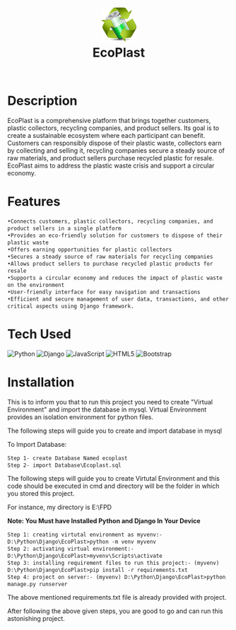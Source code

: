 <div align="center">
      <h1><img src="https://raw.githubusercontent.com/default-cybe/EcoPlast/main/ep/static/images/logo.png" width="80px"><br/>EcoPlast</h1>
     </div>
<p align="center"> <a href="https://github.com/default-cybe" target="_blank"><img alt="" src="https://img.shields.io/badge/Website-EA4C89?style=normal&logo=dribbble&logoColor=white" style="vertical-align:center" /></a> <a href="https://twitter.com/default_yt_" target="_blank"><img alt="" src="https://img.shields.io/badge/Twitter-1DA1F2?style=normal&logo=twitter&logoColor=white" style="vertical-align:center" /></a> <a href="https://www.instagram.com/kaivalya_ahir" target="_blank"><img alt="" src="https://img.shields.io/badge/Instagram-E4405F?style=normal&logo=instagram&logoColor=white" style="vertical-align:center" /></a> <a href="https://www.linkedin.com/in/kaivalya-ahir/" target="_blank"><img alt="" src="https://img.shields.io/badge/LinkedIn-0077B5?style=normal&logo=linkedin&logoColor=white" style="vertical-align:center" /></a> </p>

# Description
EcoPlast is a comprehensive platform that brings together customers, plastic collectors, recycling companies, and product sellers. Its goal is to create a sustainable ecosystem where each participant can benefit. Customers can responsibly dispose of their plastic waste, collectors earn by collecting and selling it, recycling companies secure a steady source of raw materials, and product sellers purchase recycled plastic for resale. EcoPlast aims to address the plastic waste crisis and support a circular economy.

# Features

	•Connects customers, plastic collectors, recycling companies, and product sellers in a single platform
  	•Provides an eco-friendly solution for customers to dispose of their plastic waste
  	•Offers earning opportunities for plastic collectors
  	•Secures a steady source of raw materials for recycling companies
  	•Allows product sellers to purchase recycled plastic products for resale
  	•Supports a circular economy and reduces the impact of plastic waste on the environment
  	•User-friendly interface for easy navigation and transactions
  	•Efficient and secure management of user data, transactions, and other critical aspects using Django framework.


# Tech Used
 ![Python](https://img.shields.io/badge/python-3670A0?style=for-the-badge&logo=python&logoColor=ffdd54) ![Django](https://img.shields.io/badge/django-%23092E20.svg?style=for-the-badge&logo=django&logoColor=white) ![JavaScript](https://img.shields.io/badge/javascript-%23323330.svg?style=for-the-badge&logo=javascript&logoColor=%23F7DF1E) ![HTML5](https://img.shields.io/badge/html5-%23E34F26.svg?style=for-the-badge&logo=html5&logoColor=white) ![Bootstrap](https://img.shields.io/badge/bootstrap-%23563D7C.svg?style=for-the-badge&logo=bootstrap&logoColor=white)
      
# Installation

This is to inform you that to run this project you need to create "Virtual Environment" and import the database in mysql. Virtual Environment provides an isolation environment for python files.

The following steps will guide you to create and import database in mysql

To Import Database:

	Step 1- create Database Named ecoplast
	Step 2- import Database\Ecoplast.sql

The following steps will guide you to create Virtutal Environment and this code should be executed in cmd and directory will be the folder in which you stored this project.
	
For instance, my directory is E:\FPD

**Note: You Must have Installed Python and Django In Your Device**

	Step 1: creating virtutal environment as myvenv:- D:\Python\Django\EcoPlast>python -m venv myvenv 
	Step 2: activating virtual environment:- D:\Python\Django\EcoPlast>myvenv\Scripts\activate
	Step 3: installing requirement files to run this project:- (myvenv) D:\Python\Django\EcoPlast>pip install -r requirements.txt
	Step 4: project on server:- (myvenv) D:\Python\Django\EcoPlast>python manage.py runserver

The above mentioned requirements.txt file is already provided with project.

After following the above given steps, you are good to go and can run this astonishing project.
    
